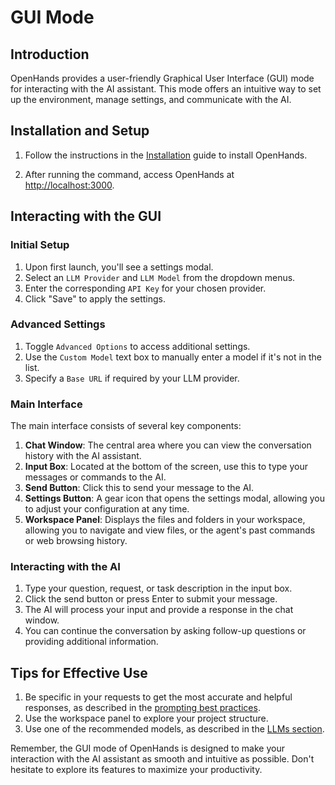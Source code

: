 # GUI Mode

## Introduction

OpenHands provides a user-friendly Graphical User Interface (GUI) mode for interacting with the AI assistant. This mode offers an intuitive way to set up the environment, manage settings, and communicate with the AI.

## Installation and Setup

1. Follow the instructions in the [Installation](../installation) guide to install OpenHands.

2. After running the command, access OpenHands at [http://localhost:3000](http://localhost:3000).

## Interacting with the GUI

### Initial Setup

1. Upon first launch, you'll see a settings modal.
2. Select an `LLM Provider` and `LLM Model` from the dropdown menus.
3. Enter the corresponding `API Key` for your chosen provider.
4. Click "Save" to apply the settings.

### Advanced Settings

1. Toggle `Advanced Options` to access additional settings.
2. Use the `Custom Model` text box to manually enter a model if it's not in the list.
3. Specify a `Base URL` if required by your LLM provider.

### Main Interface

The main interface consists of several key components:

1. **Chat Window**: The central area where you can view the conversation history with the AI assistant.
2. **Input Box**: Located at the bottom of the screen, use this to type your messages or commands to the AI.
3. **Send Button**: Click this to send your message to the AI.
4. **Settings Button**: A gear icon that opens the settings modal, allowing you to adjust your configuration at any time.
5. **Workspace Panel**: Displays the files and folders in your workspace, allowing you to navigate and view files, or the agent's past commands or web browsing history.

### Interacting with the AI

1. Type your question, request, or task description in the input box.
2. Click the send button or press Enter to submit your message.
3. The AI will process your input and provide a response in the chat window.
4. You can continue the conversation by asking follow-up questions or providing additional information.

## Tips for Effective Use

1. Be specific in your requests to get the most accurate and helpful responses, as described in the [prompting best practices](../prompting-best-practices.md).
2. Use the workspace panel to explore your project structure.
3. Use one of the recommended models, as described in the [LLMs section](../llms/llms.md).

Remember, the GUI mode of OpenHands is designed to make your interaction with the AI assistant as smooth and intuitive as possible. Don't hesitate to explore its features to maximize your productivity.
